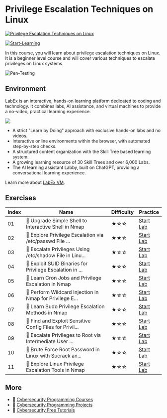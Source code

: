# Privilege Escalation Techniques on Linux

[![Privilege Escalation Techniques on Linux](https://cover-creator.labex.io/privilege-escalation-techniques-on-linux.png)](https://labex.io/courses/privilege-escalation-techniques-on-linux)

[![Start-Learning](https://img.shields.io/badge/Start-Learning-whitesmoke?style=for-the-badge)](https://labex.io/courses/privilege-escalation-techniques-on-linux)

In this course, you will learn about privilege escalation techniques on Linux. It is a beginner level course and will cover various techniques to escalate privileges on Linux systems.

![Pen-Testing](https://img.shields.io/badge/Pen-Testing-whitesmoke?style=for-the-badge&logo=pen-testing)


## Environment

LabEx is an interactive, hands-on learning platform dedicated to coding and technology. It combines labs, AI assistance, and virtual machines to provide a no-video, practical learning experience.

![](https://tutorial-screenshot.getvm.io/images/vm-1725247253.png)

- A strict "Learn by Doing" approach with exclusive hands-on labs and no videos.
- Interactive online environments within the browser, with automated step-by-step checks.
- A structured content organization with the Skill Tree based learning system.
- A growing learning resource of 30 Skill Trees and over 6,000 Labs.
- The AI learning assistant Labby, built on ChatGPT, providing a conversational learning experience.

Learn more about [LabEx VM](https://support.labex.io/using-labex/virtual-machine).

## Exercises

|   Index | Name                                                     | Difficulty   | Practice                                                                                                                                           |
|---------|----------------------------------------------------------|--------------|----------------------------------------------------------------------------------------------------------------------------------------------------|
|      01 | 📖 Upgrade Simple Shell to Interactive Shell in Nmap     | ★☆☆          | <a target='_blank' href='https://labex.io/tutorials/upgrade-simple-shell-to-interactive-shell-in-nmap-416148'>Start Lab</a>                        |
|      02 | 📖 Explore Privilege Escalation via /etc/passwd File ... | ★★☆          | <a target='_blank' href='https://labex.io/tutorials/explore-privilege-escalation-via-etc-passwd-file-in-nmap-416141'>Start Lab</a>                 |
|      03 | 📖 Escalate Privileges Using /etc/shadow File in Linu... | ★☆☆          | <a target='_blank' href='https://labex.io/tutorials/escalate-privileges-using-etc-shadow-file-in-linux-416142'>Start Lab</a>                       |
|      04 | 📖 Exploit SUID Binaries for Privilege Escalation in ... | ★☆☆          | <a target='_blank' href='https://labex.io/tutorials/nmap-exploit-suid-binaries-for-privilege-escalation-in-linux-416147'>Start Lab</a>             |
|      05 | 📖 Learn Cron Jobs and Privilege Escalation in Nmap      | ★☆☆          | <a target='_blank' href='https://labex.io/tutorials/learn-cron-jobs-and-privilege-escalation-in-nmap-416140'>Start Lab</a>                         |
|      06 | 📖 Perform Wildcard Injection in Nmap for Privilege E... | ★☆☆          | <a target='_blank' href='https://labex.io/tutorials/perform-wildcard-injection-in-nmap-for-privilege-escalation-416144'>Start Lab</a>              |
|      07 | 📖 Learn Sudo Privilege Escalation Methods in Nmap       | ★☆☆          | <a target='_blank' href='https://labex.io/tutorials/learn-sudo-privilege-escalation-methods-in-nmap-416145'>Start Lab</a>                          |
|      08 | 📖 Find and Exploit Sensitive Config Files for Privil... | ★☆☆          | <a target='_blank' href='https://labex.io/tutorials/find-and-exploit-sensitive-config-files-for-privilege-escalation-in-nmap-416138'>Start Lab</a> |
|      09 | 📖 Escalate Privileges to Root via Intermediate User ... | ★☆☆          | <a target='_blank' href='https://labex.io/tutorials/nmap-escalate-privileges-to-root-via-intermediate-user-in-nmap-416146'>Start Lab</a>           |
|      10 | 📖 Brute Force Root Password in Linux with Sucrack an... | ★☆☆          | <a target='_blank' href='https://labex.io/tutorials/brute-force-root-password-in-linux-with-sucrack-and-hydra-416139'>Start Lab</a>                |
|      11 | 📖 Explore Linux Privilege Escalation Tools in Nmap      | ★☆☆          | <a target='_blank' href='https://labex.io/tutorials/explore-linux-privilege-escalation-tools-in-nmap-416143'>Start Lab</a>                         |

## More

- 🔗 [Cybersecurity Programming Courses](https://github.com/labex-labs/awesome-programming-courses)
- 🔗 [Cybersecurity Programming Projects](https://github.com/labex-labs/awesome-programming-projects)
- 🔗 [Cybersecurity Free Tutorials](https://github.com/labex-labs/cybersecurity-free-tutorials)

